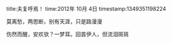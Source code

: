 title:夫复呼焉！
time:2012年 10月 4日
timestamp:1349351198224

<P><WBR>莫离愁，两思断，别有天涯，只是路漫漫</P>  <P>伤然而醒，安欢欤？一梦耳。回首伊人，但流泪斑斑</P>